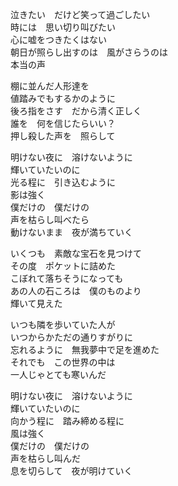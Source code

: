 泣きたい　だけど笑って過ごしたい  
時には　思い切り叫びたい  
心に嘘をつきたくはない  
朝日が照らし出すのは　風がさらうのは  
本当の声

棚に並んだ人形達を  
値踏みでもするかのように  
後ろ指をさす　だから清く正しく  
誰を　何を信じたらいい？  
押し殺した声を　照らして  

明けない夜に　溶けないように  
輝いていたいのに  
光る程に　引き込むように  
影は強く  
僕だけの　僕だけの  
声を枯らし叫べたら  
動けないまま　夜が満ちていく

いくつも　素敵な宝石を見つけて  
その度　ポケットに詰めた  
こぼれて落ちそうになっても  
あの人の石ころは　僕のものより  
輝いて見えた

いつも隣を歩いていた人が  
いつからかただの通りすがりに  
忘れるように　無我夢中で足を進めた  
それでも　この世界の中は  
一人じゃとても寒いんだ

明けない夜に　溶けないように  
輝いていたいのに  
向かう程に　踏み締める程に  
風は強く  
僕だけの　僕だけの  
声を枯らし叫んだ  
息を切らして　夜が明けていく  

